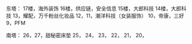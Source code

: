 东塔：
17楼，海外装饰
16楼，供应链，安全信息
15楼，大郎科技
14楼，大郎科技
13，耀配，万千粉丝化妆品
12，11，潮洋科技（女装服饰）
10，帝康，三好
9，PFM

南塔：
26，27，甜秘密床垫
25，
24，
23，
22，
21，
20，





























